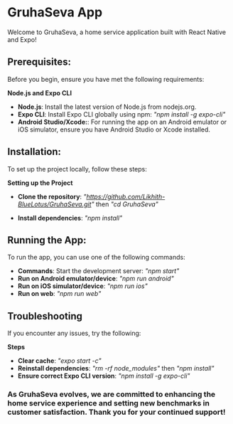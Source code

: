 <h1>GruhaSeva App</h1> 

Welcome to GruhaSeva, a home service application built with React Native and Expo!

## Prerequisites: 

Before you begin, ensure you have met the following requirements:

**Node.js and Expo CLI**
- **Node.js**: Install the latest version of Node.js from nodejs.org.
- **Expo CLI**: Install Expo CLI globally using npm: *"npm install -g expo-cli"*
- **Android Studio/Xcode:**: For running the app on an Android emulator or iOS simulator, ensure you have Android Studio or Xcode installed.


## Installation:

To set up the project locally, follow these steps:

**Setting up the Project**

- **Clone the repository**: 
 *"https://github.com/Likhith-BlueLotus/GruhaSeva.git"*  then *"cd GruhaSeva"*

- **Install dependencies**: *"npm install"*


## Running the App:

To run the app, you can use one of the following commands:

- **Commands**: Start the development server: *"npm start"*
- **Run on Android emulator/device**: *"npm run android"*
- **Run on iOS simulator/device**: *"npm run ios"*
- **Run on web**: *"npm run web"*


## Troubleshooting

If you encounter any issues, try the following:

**Steps**

- **Clear cache**: *"expo start -c"*
- **Reinstall dependencies**: *"rm -rf node_modules"* then *"npm install"*
- **Ensure correct Expo CLI version**: *"npm install -g expo-cli"*



<h3>As GruhaSeva evolves, we are committed to enhancing the home service experience and setting new benchmarks in customer satisfaction. Thank you for your continued support!<h3/>

